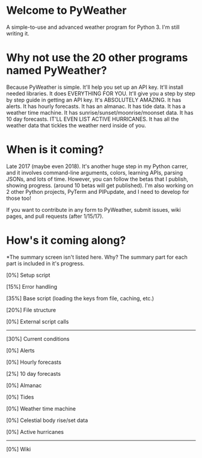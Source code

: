 # Welcome to PyWeather
A simple-to-use and advanced weather program for Python 3. I'm still writing it.

# Why not use the 20 other programs named PyWeather?
Because PyWeather is simple. It'll help you set up an API key. It'll install needed libraries. It does EVERYTHING FOR YOU. It'll give you a step by step by step guide in getting an API key. It's ABSOLUTELY AMAZING. It has alerts. It has hourly forecasts. It has an almanac. It has tide data. It has a weather time machine. It has sunrise/sunset/moonrise/moonset data. It has 10 day forecasts. IT'LL EVEN LIST ACTIVE HURRICANES. It has all the weather data that tickles the weather nerd inside of you.

# When is it coming?
Late 2017 (maybe even 2018). It's another huge step in my Python carrer, and it involves command-line arguments, colors, learning APIs, parsing JSONs, and lots of time. However, you can follow the betas that I publish, showing progress. (around 10 betas will get published). I'm also working on 2 other Python projects, PyTerm and PIPupdate, and I need to develop for those too!

If you want to contribute in any form to PyWeather, submit issues, wiki pages, and pull requests (after 1/15/17).

# How's it coming along?

*The summary screen isn't listed here. Why? The summary part for each part is included in it's progress.

[0%] Setup script

[15%] Error handling

[35%] Base script (loading the keys from file, caching, etc.)

[20%] File structure

[0%] External script calls

---------

[30%] Current conditions

[0%] Alerts

[0%] Hourly forecasts

[2%] 10 day forecasts

[0%] Almanac

[0%] Tides

[0%] Weather time machine

[0%] Celestial body rise/set data

[0%] Active hurricanes

---------

[0%] Wiki

